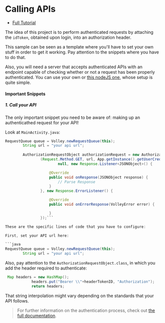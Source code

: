 # Calling APIs 

- [Full Tutorial](https://auth0.com/docs/quickstart/native/android/08-calling-apis)

The idea of this project is to perform authenticated requests by attaching the `idToken`, obtained upon login, into an authorization header.

This sample can be seen as a template where you'll have to set your own stuff in order to get it working. Pay attention to the snippets where you have to do that.

Also, you will need a server that accepts authenticated APIs with an endpoint capable of checking whether or not a request has been properly authenticated. You can use your own or [this nodeJS one](https://github.com/auth0-samples/auth0-angularjs2-systemjs-sample/tree/master/Server), whose setup is quite simple.

#### Important Snippets

##### 1. Call your API

The only important snippet you need to be aware of: making up an authenticathed request for your API!

Look at `MainActivity.java`:

```java
RequestQueue queue = Volley.newRequestQueue(this);
        String url = "your api url"; 
        
        AuthorizationRequestObject authorizationRequest = new AuthorizationRequestObject
                (Request.Method.GET, url, App.getInstance().getUserCredentials().getIdToken(),
                        null, new Response.Listener<JSONObject>() {

                    @Override
                    public void onResponse(JSONObject response) {
                        // Parse Response
                    }
                }, new Response.ErrorListener() {

                    @Override
                    public void onErrorResponse(VolleyError error) {

                    }
                });```

These are the specific lines of code that you have to configure:

First, set your API url here:

```java
RequestQueue queue = Volley.newRequestQueue(this);
        String url = "your api url"; 
```

Also, pay attention to the `AuthorizationRequestObject.class`, in which you add the header required to authenticate:

```java
 Map headers = new HashMap();
            headers.put("Bearer \\"+headerTokenID, "Authorization");
            return headers;
```

That string interpolation might vary depending on the standards that your API follows. 

> For further information on the authentication process, check out [the full documentation](https://auth0.com/docs/api/authentication).